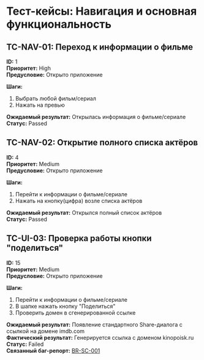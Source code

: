 # Тест-кейсы: Навигация и основная функциональность

## TC-NAV-01: Переход к информации о фильме
**ID:** 1  
**Приоритет:** High  
**Предусловие:** Открыто приложение

**Шаги:**
1. Выбрать любой фильм/сериал
2. Нажать на превью

**Ожидаемый результат:** Открылась информация о фильме/сериале  
**Статус:** Passed

## TC-NAV-02: Открытие полного списка актёров
**ID:** 4  
**Приоритет:** Medium  
**Предусловие:** Открыто приложение

**Шаги:**
1. Перейти к информации о фильме/сериале
2. Нажать на кнопку(цифра) возле списка актёров

**Ожидаемый результат:** Открылся полный список актёров  
**Статус:** Passed

## TC-UI-03: Проверка работы кнопки "поделиться"
**ID:** 15  
**Приоритет:** Medium  
**Предусловие:** Открыто приложение

**Шаги:**
1. Перейти к информации о фильме/сериале
2. В шапке нажать кнопку "Поделиться"
3. Проверить домен в сгенерированной ссылке

**Ожидаемый результат:** Появление стандартного Share-диалога с ссылкой на домене imdb.com  
**Фактический результат:** Генерируется ссылка с доменом kinopoisk.ru  
**Статус:** Failed  
**Связанный баг-репорт:** [BR-SC-001](../Bug-Reports/SkillCinema/Bug_Report_1_Wrong_Share_Domain.md)
